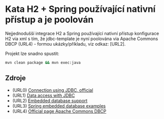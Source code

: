 # Kata H2 + Spring používající nativní přístup a je poolován
Nejjednodušší integrace H2 a Spring používající nativní přístup konfigurace H2 via xml s tím, že jdbc-template je nyní poolována via Apache Commons DBCP (URL4) - formou ukázky/příkladu, viz odkaz: [URL2].

Projekt lze snadno spustit:

```sh
mvn clean package && mvn exec:java
```

## Zdroje
+ (URL0) [Connection using JDBC, official](http://h2database.com/html/tutorial.html#connecting_using_jdbc)
+ (URL1) [Data access with JDBC](https://docs.spring.io/spring/docs/current/spring-framework-reference/html/jdbc.html)
+ (URL2) [Embedded database support](https://docs.spring.io/spring/docs/current/spring-framework-reference/html/jdbc.html#jdbc-embedded-database-support)
+ (URL3) [Spring embedded database examples](http://www.mkyong.com/spring/maven-spring-jdbc-example/)
+ (URL4) [Official page Apache Commons DBCP](https://commons.apache.org/proper/commons-dbcp/)
